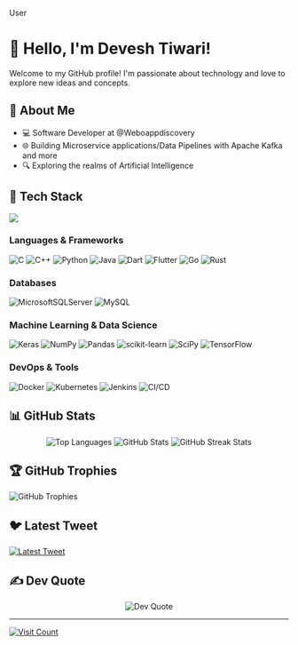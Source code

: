 User
# 👋 Hello, I'm Devesh Tiwari!

Welcome to my GitHub profile! I'm passionate about technology and love to explore new ideas and concepts.

## 🚀 About Me

- 💻 Software Developer at @Weboappdiscovery
- 🌐 Building Microservice applications/Data Pipelines with Apache Kafka and more
- 🔍 Exploring the realms of Artificial Intelligence

## 🌟 Tech Stack

<div align="left">
  <a href="#">
    <img src="https://skillicons.dev/icons?i=dart,flutter,firebase,photoshop,xd,figma,vscode,androidstudio,git,github&theme=dark,jenkins" />
  </a>
 
</div>


### Languages & Frameworks
![C](https://img.shields.io/badge/c-%2300599C.svg?style=for-the-badge&logo=c&logoColor=white)
![C++](https://img.shields.io/badge/c++-%2300599C.svg?style=for-the-badge&logo=c%2B%2B&logoColor=white)
![Python](https://img.shields.io/badge/python-3670A0?style=for-the-badge&logo=python&logoColor=ffdd54)
![Java](https://img.shields.io/badge/java-%23ED8B00.svg?style=for-the-badge&logo=java&logoColor=white)
![Dart](https://img.shields.io/badge/dart-%230175C2.svg?style=for-the-badge&logo=dart&logoColor=white)
![Flutter](https://img.shields.io/badge/Flutter-%2302569B.svg?style=for-the-badge&logo=Flutter&logoColor=white)
![Go](https://img.shields.io/badge/Go-00ADD8?style=for-the-badge&logo=go&logoColor=white)
![Rust](https://img.shields.io/badge/Rust-black?style=for-the-badge&logo=rust&logoColor=#E57324)

### Databases
![MicrosoftSQLServer](https://img.shields.io/badge/Microsoft%20SQL%20Server-CC2927?style=for-the-badge&logo=microsoft%20sql%20server&logoColor=white)
![MySQL](https://img.shields.io/badge/mysql-%2300f.svg?style=for-the-badge&logo=mysql&logoColor=white)

### Machine Learning & Data Science
![Keras](https://img.shields.io/badge/Keras-%23D00000.svg?style=for-the-badge&logo=Keras&logoColor=white)
![NumPy](https://img.shields.io/badge/numpy-%23013243.svg?style=for-the-badge&logo=numpy&logoColor=white)
![Pandas](https://img.shields.io/badge/pandas-%23150458.svg?style=for-the-badge&logo=pandas&logoColor=white)
![scikit-learn](https://img.shields.io/badge/scikit--learn-%23F7931E.svg?style=for-the-badge&logo=scikit-learn&logoColor=white)
![SciPy](https://img.shields.io/badge/SciPy-%230C55A5.svg?style=for-the-badge&logo=scipy&logoColor=%white)
![TensorFlow](https://img.shields.io/badge/TensorFlow-%23FF6F00.svg?style=for-the-badge&logo=TensorFlow&logoColor=white)

### DevOps & Tools
![Docker](https://img.shields.io/badge/Docker-2496ED?style=for-the-badge&logo=docker&logoColor=white)
![Kubernetes](https://img.shields.io/badge/Kubernetes-326CE5?style=for-the-badge&logo=kubernetes&logoColor=white)
![Jenkins](https://img.shields.io/badge/Jenkins-%232C5263.svg?style=for-the-badge&logo=Jenkins&logoColor=white)
![CI/CD](https://img.shields.io/badge/CI%2FCD-000000?style=for-the-badge&logo=CircleCI&logoColor=white)

## 📊 GitHub Stats

<div align="center">
   <img src="https://github-readme-stats.vercel.app/api/top-langs/?username=Aidevol&theme=radical&hide_border=false&layout=compact" alt="Top Languages" />
  <img src="https://github-readme-stats.vercel.app/api?username=Aidevol&theme=radical&hide_border=false&include_all_commits=true&count_private=true" alt="GitHub Stats" />
    <img src="https://github-readme-streak-stats.herokuapp.com/?user=Aidevol&theme=radical&hide_border=false" alt="GitHub Streak Stats" />


</div>

## 🏆 GitHub Trophies
<div align="left">
  <img src="https://github-profile-trophy.vercel.app/?username=Aidevol&theme=radical&no-frame=false&no-bg=false&margin-w=4" alt="GitHub Trophies" />
</div>

## 🐦 Latest Tweet
<div align="left">
  <a href="https://twitter.com/codeqwest">
    <img src="https://gtce.itsvg.in/api?username=@codeqwest" alt="Latest Tweet" />
  </a>
</div>

## ✍️ Dev Quote
<div align="center">
  <img src="https://quotes-github-readme.vercel.app/api?type=horizontal&theme=radical" alt="Dev Quote" />
</div>

---

[![Visit Count](https://visitcount.itsvg.in/api?id=Aidevol&icon=0&color=0)](https://visitcount.itsvg.in)

<!-- Proudly created with GPRM (https://gprm.itsvg.in) -->

